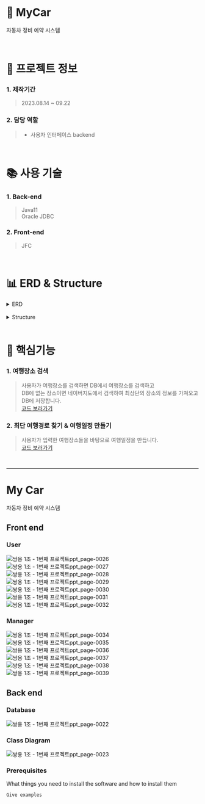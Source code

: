 # 🛫 MyCar

자동차 정비 예약 시스템

<br />

# 📃 프로젝트 정보

### 1. 제작기간

> 2023.08.14 ~ 09.22

### 2. 담당 역할

> - 사용자 인터페이스 backend

<br />

# 📚 사용 기술

### 1. Back-end

> Java11  
> Oracle
> JDBC

### 2. Front-end

> JFC

<br />

# 📊 ERD & Structure

<details>
<summary>ERD</summary>
<div markdown="1" style="padding-left: 15px;">
<img src="https://github.com/Gh-js/2nd_prj/assets/142857148/301de5dc-e770-4ae9-9cd7-006cace35d4c" width="800px"/>
</div>
</details>

<br />

<details>
<summary>Structure</summary>
<div markdown="1" style="padding-left: 15px;">
<img src="https://github.com/Gh-js/2nd_prj/assets/142857148/22f0a2ce-d05e-4e0e-a8fe-035326c2d712" />
</div>
</details>

<br />

# 🔑 핵심기능

### 1. 여행장소 검색

> 사용자가 여행장소를 검색하면 DB에서 여행장소를 검색하고  
> DB에 없는 장소이면 네이버지도에서 검색하여 최상단의 장소의 정보를 가져오고 DB에 저장합니다.  
> [코드 보러가기](https://github.com/kimphysicsman/MyLittelTrip_backend/blob/5aa46e9ed2065045df17cc45baa41a9a2901b46b/recommend/functions/parsing.py#L64)

### 2. 최단 여행경로 찾기 & 여행일정 만들기

> 사용자가 입력한 여행장소들을 바탕으로 여행일정을 만듭니다.  
> [코드 보러가기](https://github.com/kimphysicsman/MyLittelTrip_backend/blob/5aa46e9ed2065045df17cc45baa41a9a2901b46b/recommend/functions/schedule.py#L14)

<br />

----------------------------------------------------------
# My Car

자동차 정비 예약 시스템

## Front end

### User

![쌍용 1조 - 1번째 프로젝트ppt_page-0026](https://github.com/Gh-js/2nd_prj/assets/142857148/9784da51-14c6-4722-8b18-736868024c5c)
![쌍용 1조 - 1번째 프로젝트ppt_page-0027](https://github.com/Gh-js/2nd_prj/assets/142857148/a48c7167-41ac-48fd-a8a8-6d82765949d9)
![쌍용 1조 - 1번째 프로젝트ppt_page-0028](https://github.com/Gh-js/2nd_prj/assets/142857148/de750cf6-edba-4c45-a6c6-54986412e7ae)
![쌍용 1조 - 1번째 프로젝트ppt_page-0029](https://github.com/Gh-js/2nd_prj/assets/142857148/908d6d75-65eb-4446-95ed-185e96f498c1)
![쌍용 1조 - 1번째 프로젝트ppt_page-0030](https://github.com/Gh-js/2nd_prj/assets/142857148/8c79690a-2be5-4157-a56f-32b1153bd194)
![쌍용 1조 - 1번째 프로젝트ppt_page-0031](https://github.com/Gh-js/2nd_prj/assets/142857148/59703b87-9f4e-41e1-8121-da9e830aaf56)
![쌍용 1조 - 1번째 프로젝트ppt_page-0032](https://github.com/Gh-js/2nd_prj/assets/142857148/fbfddcbc-bb69-48c7-aedc-34abbcfaab81)

### Manager

![쌍용 1조 - 1번째 프로젝트ppt_page-0034](https://github.com/Gh-js/2nd_prj/assets/142857148/8a8a1e4a-2f03-4acd-839d-aef276510711)
![쌍용 1조 - 1번째 프로젝트ppt_page-0035](https://github.com/Gh-js/2nd_prj/assets/142857148/b181118d-d855-47bd-92a8-f2c42264ad3f)
![쌍용 1조 - 1번째 프로젝트ppt_page-0036](https://github.com/Gh-js/2nd_prj/assets/142857148/94fd3329-d6a6-4886-9655-09d911d9799c)
![쌍용 1조 - 1번째 프로젝트ppt_page-0037](https://github.com/Gh-js/2nd_prj/assets/142857148/05c3c798-86b8-4c1a-ada5-a2825d96491f)
![쌍용 1조 - 1번째 프로젝트ppt_page-0038](https://github.com/Gh-js/2nd_prj/assets/142857148/f9f78b43-17bc-466b-bdb3-900c11a69295)
![쌍용 1조 - 1번째 프로젝트ppt_page-0039](https://github.com/Gh-js/2nd_prj/assets/142857148/6ce392a9-bd42-4a8a-91ed-ee3536abba1c)


## Back end

### Database

![쌍용 1조 - 1번째 프로젝트ppt_page-0022](https://github.com/Gh-js/2nd_prj/assets/142857148/301de5dc-e770-4ae9-9cd7-006cace35d4c)

### Class Diagram

![쌍용 1조 - 1번째 프로젝트ppt_page-0023](https://github.com/Gh-js/2nd_prj/assets/142857148/22f0a2ce-d05e-4e0e-a8fe-035326c2d712)

### Prerequisites

What things you need to install the software and how to install them

```
Give examples
```
